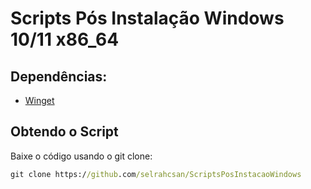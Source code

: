 # Scripts Pós Instalação Windows 10/11 x86_64

## Dependências:

* [Winget](https://www.microsoft.com/p/app-installer/9nblggh4nns1#activetab=pivot:overviewtab) 

## Obtendo o Script

Baixe o código usando o git clone:

```cmd
git clone https://github.com/selrahcsan/ScriptsPosInstacaoWindows
```

